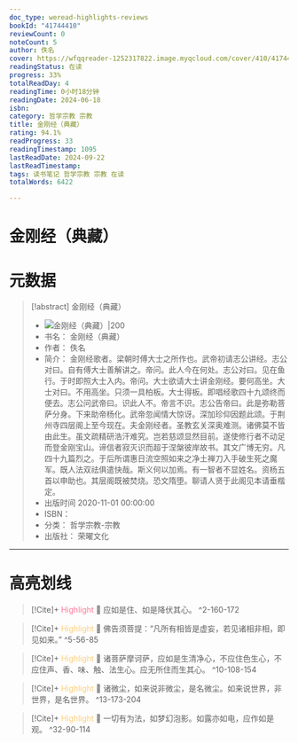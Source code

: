 ```yaml
---
doc_type: weread-highlights-reviews
bookId: "41744410"
reviewCount: 0
noteCount: 5
author: 佚名
cover: https://wfqqreader-1252317822.image.myqcloud.com/cover/410/41744410/t7_41744410.jpg
readingStatus: 在读
progress: 33%
totalReadDay: 4
readingTime: 0小时18分钟
readingDate: 2024-06-18
isbn: 
category: 哲学宗教 宗教
title: 金刚经（典藏）
rating: 94.1%
readProgress: 33
readingTimestamp: 1095
lastReadDate: 2024-09-22
lastReadTimestamp: 
tags: 读书笔记 哲学宗教 宗教 在读
totalWords: 6422

---
```


# 金刚经（典藏）

# 元数据
> [!abstract] 金刚经（典藏）
> - ![ 金刚经（典藏）|200](https://wfqqreader-1252317822.image.myqcloud.com/cover/410/41744410/t7_41744410.jpg)
> - 书名： 金刚经（典藏）
> - 作者： 佚名
> - 简介： 金刚经歌者。梁朝时傅大士之所作也。武帝初请志公讲经。志公对曰。自有傅大士善解讲之。帝问。此人今在何处。志公对曰。见在鱼行。于时即照大士入内。帝问。大士欲请大士讲金刚经。要何高坐。大士对曰。不用高坐。只须一具柏板。大士得板。即唱经歌四十九颂终而便去。志公问武帝曰。识此人不。帝言不识。志公告帝曰。此是弥勒菩萨分身。下来助帝杨化。武帝忽闻情大惊讶。深加珍仰因题此颂。于荆州寺四层阁上至今现在。夫金刚经者。圣教玄关深奥难测。诸佛莫不皆由此生。虽文疏精研浩汗难究。岂若慈颂显然目前。遂使修行者不动足而登金刚宝山。谛信者寂灭识而超于涅槃彼岸故书。其文广博无穷。凡四十九篇烈之。于后所谓惠日流空照如来之净土禅刀入手破生死之魔军。既人法双祛俱遣快哉。斯义何以加焉。有一智者不显姓名。资杨五首以申助也。其层阁既被焚烧。恐文隋堕。聊请人贤于此阁见本请垂楷定。
> - 出版时间 2020-11-01 00:00:00
> - ISBN： 
> - 分类： 哲学宗教-宗教
> - 出版社： 荣曜文化



---

# 高亮划线



> [!Cite]+ <span style="color: #ff7898;">Highlight</span>
> 📌 应如是住、如是降伏其心。
> ^2-160-172


> [!Cite]+ <span style="color: #ffce78;">Highlight</span>
> 📌 佛告须菩提：“凡所有相皆是虚妄，若见诸相非相，即见如来。”
> ^5-56-85


> [!Cite]+ <span style="color: #ffce78;">Highlight</span>
> 📌 诸菩萨摩诃萨，应如是生清净心，不应住色生心，不应住声、香、味、触、法生心。应无所住而生其心。
> ^10-108-154


> [!Cite]+ <span style="color: #ffce78;">Highlight</span>
> 📌 诸微尘，如来说非微尘，是名微尘。如来说世界，非世界，是名世界。
> ^13-173-204


> [!Cite]+ <span style="color: #ffce78;">Highlight</span>
> 📌 一切有为法，如梦幻泡影。如露亦如电，应作如是观。
> ^32-90-114

